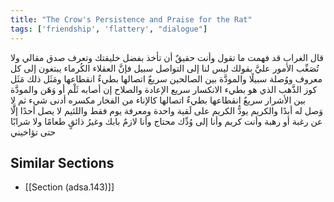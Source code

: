 ```yaml
---
title: "The Crow's Persistence and Praise for the Rat"
tags: ['friendship', 'flattery', "dialogue"]
---
```


 قال الغراب قد فهمت ما تقول وأنت حقيقٌ أن تأخذ بفضل خليقتك وتعرف صدق مقالي ولا تُصَعِّب الأمور عليَّ بقولك ليس لنا إلى التواصل سبيل فإنَّ العقلاء الكُرماء يبتغون إلى كل معروف ووُصلة سبيلًا والمودَّة بين الصالحين سريعٌ اتصالها بطيءٌ انقطاعها ومَثَل ذلك مَثَل كوز الذَّهب الذي هو بطيء الانكسار سريع الإعادة والصلاح إن أصابه ثَلْم أو وَهَن والمودَّة بين الأشرار سريعٌ انقطاعها بطيءٌ اتصالها كالإناء من الفخار مكسره أدنى شيء ثم لا وَصل له أبدًا والكريم يودُّ الكريم على لَقية واحدة ومعرفة يوم فقط واللئيم لا يصل أحدًا إلَّا عن رغبة أو رهبة وأنت كريم وأنا إلى وُدِّك محتاج وأنا لازمٌ بابك وغيرُ ذائقٍ طعامًا ولا شرابًا حتى تؤاخيني

## Similar Sections
- [[Section (adsa.143)]]
